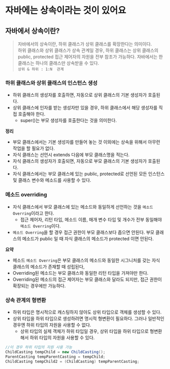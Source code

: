 # 자바에는 상속이라는 것이 있어요

## 자바에서 상속이란?
> 자바에서의 상속이란, 하위 클래스가 상위 클래스를 확장한다는 의미이다.  
> 하위 클래스와 상위 클래스가 상속 관계일 경우, 하위 클래스는 상위 클래스의 public, protected 접근 제어자의 자원을 전부 참조가 가능하다.
> 자바에서는 한 클래스는 하나의 클래스만 상속받을 수 있다.  
> `상위 & 하위 : 1:N  관계`

### 하위 클래스와 상위 클래스의 인스턴스 생성
- 하위 클래스의 생성자를 호출하면, 자동으로 상위 클래스의 기본 생성자가 호출된다.
- 상위 클래스에 인자를 받는 생성자만 있을 경우, 하위 클래스에서 해당 생성자를 직접 호출해야 한다.
    - super()는 부모 생성자를 호출한다는 것을 의미한다.

**정리**
- 부모 클래스에서는 기본 생성자를 만들어 놓는 것 이외에는 상속을 위해서 아무런 작업을 할 필요가 없다.
- 자식 클래스는 선언시 extends 다음에 부모 클래스명을 적는다.
- 자식 클래스의 생성자가 호출되면, 자동으로 부모 클래스의 기본 생성자가 호출된다.
- 자식 클래스에서는 부모 클래스에 있는 public, protected로 선언된 모든 인스턴스 및 클래스 변수와 메소드를 사용할 수 있다.

### 메소드 overriding
- 자식 클래스에서 부모 클래스에 있는 메소드와 동일하게 선언하는 것을 `메소드 Overring`이라고 한다.
    - 접근 제어자, 리턴 타입, 메소드 이름, 매개 변수 타입 및 개수가 전부 동일해야 `메소드 Overring`이다.
- `메소드 Overring`을 할 경우 접근 권한이 부모 클래스보다 좁으면 안된다. 부모 클래스의 메소드가 public 일 때 자식 클래스의 메소드가 protected 이면 안된다.

**요약**
- 메소드 `메소드 Overring`은 부모 클래스의 메소드와 동일한 시그니처를 갖는 자식 클래스의 메소드가 존재할 때 성립된다,
- Overriding된 메소드는 부모 클래스와 동일한 리턴 타입을 가져야만 한다.
- Overriding된 메소드의 접근 제어자는 부모 클래스와 달라도 되지만, 접근 권한이 확장되는 경우에만 가능하다.

### 상속 관계의 형변환
- 하위 타입은 명시적으로 캐스팅하지 않아도 상위 타입으로 객체를 생성할 수 있다.
- 상위 타입을 하위 타입으로 생성하려면 명시적 형변환이 필요하다. 그러나 일반적인 경우엔 하위 타입의 자원을 사용할 수 없다.
    - 상위 타입의 실제 객체가 하위 타입일 경우, 상위 타입을 하위 타입으로 형변환해서 하위 타입의 자원을 사용할 수 있다.

```java
//이 경우 하위 타입의 자원 사용 가능
ChildCasting tempChild = new ChildCasting();
ParentCasting tempParentCasting = tempChild;
ChildCasting tempChild2 = (ChildCasting) tempParentCasting;
```
